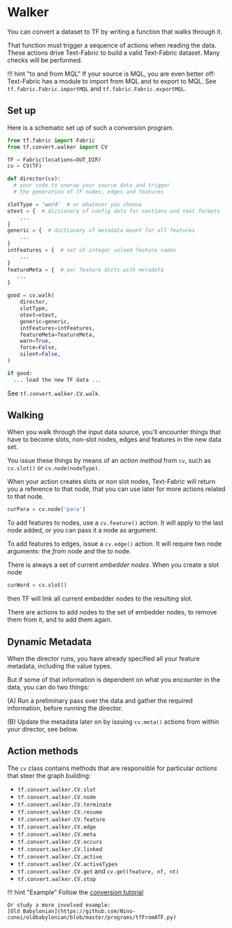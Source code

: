 # Walker

You can convert a dataset to TF by writing a function that walks through it.

That function must trigger a sequence of actions when reading the data.
These actions drive Text-Fabric to build a valid Text-Fabric dataset.
Many checks will be performed.

!!! hint "to and from MQL"
    If your source is MQL, you are even better off: Text-Fabric has a
    module to import from MQL and to export to MQL.
    See `tf.fabric.Fabric.importMQL` and `tf.fabric.Fabric.exportMQL`.

## Set up

Here is a schematic set up of such a conversion program.

```python
from tf.fabric import Fabric
from tf.convert.walker import CV

TF = Fabric(locations=OUT_DIR)
cv = CV(TF)

def director(cv):
  # your code to unwrap your source data and trigger 
  # the generation of TF nodes, edges and features

slotType = 'word'  # or whatever you choose
otext = {  # dictionary of config data for sections and text formats
    ...
}
generic = {  # dictionary of metadata meant for all features
    ...
}
intFeatures = {  # set of integer valued feature names
    ...
}
featureMeta = {  # per feature dicts with metadata
   ...
}

good = cv.walk(
    director,
    slotType,
    otext=otext,
    generic=generic,
    intFeatures=intFeatures,
    featureMeta=featureMeta,
    warn=True,
    force=False,
    silent=False,
)

if good:
  ... load the new TF data ...
```

See `tf.convert.walker.CV.walk`.

## Walking

When you walk through the input data source, you'll encounter things
that have to become slots, non-slot nodes, edges and features in the new data set.

You issue these things by means of an *action method* from `cv`, such as
`cv.slot()` or `cv.node(nodeType)`.

When your action creates slots or non slot nodes,
Text-Fabric will return you a reference to that node,
that you can use later for more actions related to that node.

```python
curPara = cv.node('para')
```

To add features to nodes, use a `cv.feature()` action.
It will apply to the last node added, or you can pass it a node as argument.

To add features to edges, issue a `cv.edge()` action.
It will require two node arguments: the *from* node and the *to* node.
    
There is always a set of current *embedder nodes*.
When you create a slot node

```python
curWord = cv.slot()
```

then TF will link all current embedder nodes to the resulting slot.

There are actions to add nodes to the set of embedder nodes,
to remove them from it,
and to add them again. 

## Dynamic Metadata

When the director runs, you have already specified all your feature
metadata, including the value types.

But if some of that information is dependent on what you encounter in the
data, you can do two things:

(A) Run a preliminary pass over the data and gather the required information,
before running the director.

(B) Update the metadata later on
by issuing `cv.meta()` actions from within your director, see below.

## Action methods

The `cv` class contains methods that are responsible for particular *actions*
that steer the graph building:

*   `tf.convert.walker.CV.slot`
*   `tf.convert.walker.CV.node`
*   `tf.convert.walker.CV.terminate`
*   `tf.convert.walker.CV.resume`
*   `tf.convert.walker.CV.feature`
*   `tf.convert.walker.CV.edge`
*   `tf.convert.walker.CV.meta`
*   `tf.convert.walker.CV.occurs`
*   `tf.convert.walker.CV.linked`
*   `tf.convert.walker.CV.active`
*   `tf.convert.walker.CV.activeTypes`
*   `tf.convert.walker.CV.get` and `cv.get(feature, nf, nt)`
*   `tf.convert.walker.CV.stop`

!!! hint "Example"
    Follow the
    [conversion tutorial](https://nbviewer.jupyter.org/github/annotation/banks/blob/master/programs/convert.ipynb)

    Or study a more involved example:
    [Old Babylonian](https://github.com/Nino-cunei/oldbabylonian/blob/master/programs/tfFromATF.py)
